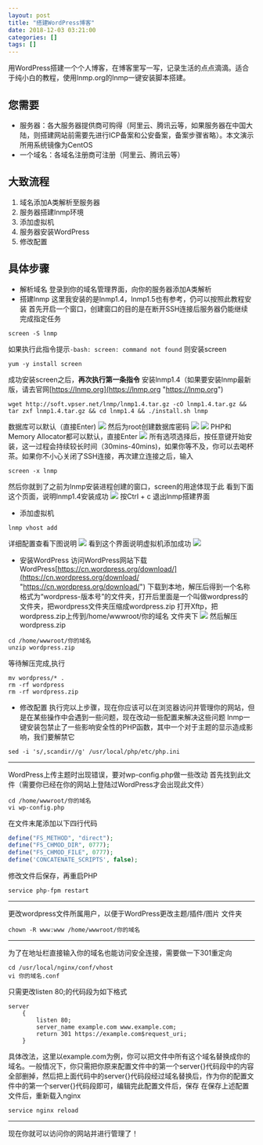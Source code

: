 ```yaml
---
layout: post
title: "搭建WordPress博客"
date: 2018-12-03 03:21:00
categories: []
tags: []
---
```

用WordPress搭建一个个人博客，在博客里写一写，记录生活的点点滴滴。适合于纯小白的教程，使用lnmp.org的lnmp一键安装脚本搭建。<!--more-->
## 您需要
- 服务器：各大服务器提供商可购得（阿里云、腾讯云等，如果服务器在中国大陆，则搭建网站前需要先进行ICP备案和公安备案，备案步骤省略）。本文演示所用系统镜像为CentOS
- 一个域名：各域名注册商可注册（阿里云、腾讯云等）

## 大致流程
1. 域名添加A类解析至服务器
1. 服务器搭建lnmp环境
1. 添加虚拟机
1. 服务器安装WordPress
1. 修改配置

## 具体步骤
- 解析域名
登录到你的域名管理界面，向你的服务器添加A类解析
- 搭建lnmp
这里我安装的是lnmp1.4，lnmp1.5也有参考，仍可以按照此教程安装
首先开启一个窗口，创建窗口的目的是在断开SSH连接后服务器仍能继续完成指定任务
```shell
screen -S lnmp
```
如果执行此指令提示`-bash: screen: command not found`
则安装screen
```shell
yum -y install screen
```
成功安装screen之后，**再次执行第一条指令**
安装lnmp1.4（如果要安装lnmp最新版，请去官网[https://lnmp.org](https://lnmp.org "https://lnmp.org")
```shell
wget http://soft.vpser.net/lnmp/lnmp1.4.tar.gz -cO lnmp1.4.tar.gz && tar zxf lnmp1.4.tar.gz && cd lnmp1.4 && ./install.sh lnmp
```
数据库可以默认（直接Enter)
![](/img/0000/0000-1.png)
然后为root创建数据库密码
![](/img/0000/0000-2.png)
![](/img/0000/0000-3.png)
PHP和Memory Allocator都可以默认，直接Enter
![](/img/0000/0000-4.png)
所有选项选择后，按任意键开始安装，这一过程会持续较长时间（30mins-40mins)，如果你等不及，你可以去喝杯茶。如果你不小心关闭了SSH连接，再次建立连接之后，输入
```shell
screen -x lnmp
```
然后你就到了之前为lnmp安装进程创建的窗口，screen的用途体现于此
看到下面这个页面，说明lnmp1.4安装成功
![](/img/0000/0000-5.png)
按Ctrl + c 退出lnmp搭建界面

- 添加虚拟机
```shell
lnmp vhost add
```
详细配置查看下图说明
![](/img/0000/0000-6.jpg)
看到这个界面说明虚拟机添加成功
![](/img/0000/0000-7.png)
- 安装WordPress
访问WordPress网站下载WordPress[https://cn.wordpress.org/download/](https://cn.wordpress.org/download/ "https://cn.wordpress.org/download/")
下载到本地，解压后得到一个名称格式为“wordpress-版本号”的文件夹，打开后里面是一个叫做wordpress的文件夹，把wordpress文件夹压缩成wordpress.zip
打开Xftp，把wordpress.zip上传到/home/wwwroot/你的域名 文件夹下
![](/img/0000/0000-8.png)
然后解压wordpress.zip
```shell
cd /home/wwwroot/你的域名
unzip wordpress.zip
```
等待解压完成,执行
```shell
mv wordpress/* .
rm -rf wordpress
rm -rf wordpress.zip
```
- 修改配置
执行完以上步骤，现在你应该可以在浏览器访问并管理你的网站，但是在某些操作中会遇到一些问题，现在改动一些配置来解决这些问题
lnmp一键安装包禁止了一些影响安全性的PHP函数，其中一个对于主题的显示造成影响，我们要解禁它
```shell
sed -i 's/,scandir//g' /usr/local/php/etc/php.ini
```

 ------------
WordPress上传主题时出现错误，要对wp-config.php做一些改动
首先找到此文件（需要你已经在你的网站上登陆过WordPress才会出现此文件）
```shell
cd /home/wwwroot/你的域名
vi wp-config.php
```
在文件末尾添加以下四行代码
```php
define("FS_METHOD", "direct");
define("FS_CHMOD_DIR", 0777);
define("FS_CHMOD_FILE", 0777);
define('CONCATENATE_SCRIPTS', false);
```
修改文件后保存，再重启PHP
```shell
service php-fpm restart
```

 ------------
更改wordpress文件所属用户，以便于WordPress更改主题/插件/图片 文件夹
```shell
chown -R www:www /home/wwwroot/你的域名
```

 ------------
为了在地址栏直接输入你的域名也能访问安全连接，需要做一下301重定向
```shell
cd /usr/local/nginx/conf/vhost
vi 你的域名.conf
```
只需更改listen 80;的代码段为如下格式
```shell
server
    {
        listen 80;
        server_name example.com www.example.com;
        return 301 https://example.com$request_uri;
    }
```
具体改法，这里以example.com为例，你可以把文件中所有这个域名替换成你的域名。一般情况下，你只需把你原来配置文件中的第一个server{}代码段中的内容全部删掉，然后把上面代码中的server{}代码段经过域名替换后，作为你的配置文件中的第一个server{}代码段即可，编辑完此配置文件后，保存
在保存上述配置文件后，重新载入nginx
```shell
service nginx reload
```

------------


现在你就可以访问你的网站并进行管理了！